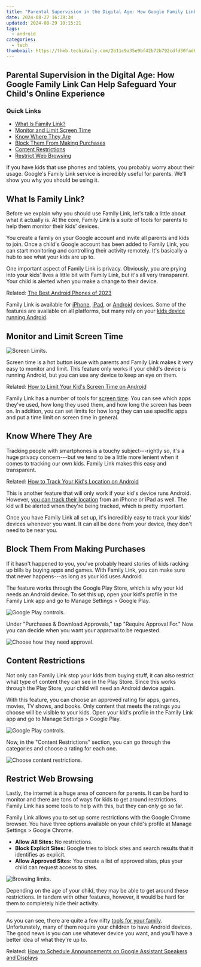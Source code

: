 ```yaml
---
title: "Parental Supervision in the Digital Age: How Google Family Link Can Help Safeguard Your Child's Online Experience"
date: 2024-08-27 16:39:34
updated: 2024-08-29 10:15:21
tags:
  - android
categories:
  - tech
thumbnail: https://thmb.techidaily.com/2b11c9a35e9bf42b72b792cdfd30fad6b2d3f68c7ff5c3220b9ec5f91e6995e4.jpg
---
```


## Parental Supervision in the Digital Age: How Google Family Link Can Help Safeguard Your Child's Online Experience

### Quick Links

* [What Is Family Link?](https://visual-screen-recording.techidaily.com/updated-snapshot-your-mobile-gamers-high-scores-on-samsungs-for-2024/)
* [Monitor and Limit Screen Time](https://printer-issues.techidaily.com/epsons-confounding-error-0x97-explained/)
* [Know Where They Are](https://android-transfer.techidaily.com/in-2024-how-i-transferred-messages-from-honor-magic-5-lite-to-iphone-12xs-max-in-seconds-drfone-by-drfone-transfer-from-android-transfer-from-android/)
* [Block Them From Making Purchases](https://visual-screen-recording.techidaily.com/2024-approved-troubleshooting-obs-frame-loss/)
* [Content Restrictions](https://vp-tips.techidaily.com/new-2024-approved-alives-low-residue-sound-technique/)
* [Restrict Web Browsing](https://extra-guidance.techidaily.com/updated-mastering-youtube-full-length-view-control/)

 If you have kids that use phones and tablets, you probably worry about their usage. Google's Family Link service is incredibly useful for parents. We'll show you why you should be using it.

##  What Is Family Link?

 Before we explain why you should use Family Link, let's talk a little about what it actually is. At the core, Family Link is a suite of tools for parents to help them monitor their kids' devices.

 You create a family on your Google account and invite all parents and kids to join. Once a child's Google account has been added to Family Link, you can start monitoring and controlling their activity remotely. It's basically a hub to see what your kids are up to.

 One important aspect of Family Link is privacy. Obviously, you are prying into your kids' lives a little bit with Family Link, but it's all very transparent. Your child is alerted when you make a change to their device.

Related: [The Best Android Phones of 2023](https://twitter-videos.techidaily.com/hot-takes-highlight-twitters-trending-topics-for-2024/) 

 Family Link is available for [iPhone](https://apps.apple.com/us/app/google-family-link-for-parents/id1150085200), [iPad](https://apps.apple.com/us/app/google-family-link-for-parents/id1150085200), or [Android](https://www.anrdoezrs.net/links/3607085/type/dlg/sid/UUhtgUeUpU208810/https://play.google.com/store/apps/details?id=com.google.android.apps.kids.familylink&hl=en%5FUS&gl=US) devices. Some of the features are available on all platforms, but many rely on your [kids device running Android](https://twitter-videos.techidaily.com/hot-takes-highlight-twitters-trending-topics-for-2024/).

##  Monitor and Limit Screen Time

![Screen Limits.](https://static1.howtogeekimages.com/wordpress/wp-content/uploads/2021/08/time-limits.png) 

 Screen time is a hot button issue with parents and Family Link makes it very easy to monitor and limit. This feature only works if your child's device is running Android, but you can use any device to keep an eye on them.

Related: [How to Limit Your Kid's Screen Time on Android](https://some-techniques.techidaily.com/free-graphic-hubs-best-websites-for-quality-vector-art-for-2024/) 

 Family Link has a number of tools for [screen time](https://some-techniques.techidaily.com/free-graphic-hubs-best-websites-for-quality-vector-art-for-2024/). You can see which apps they've used, how long they used them, and how long the screen has been on. In addition, you can set limits for how long they can use specific apps and put a time limit on screen time in general.

##  Know Where They Are

 Tracking people with smartphones is a touchy subject---rightly so, it's a huge privacy concern---but we tend to be a little more lenient when it comes to tracking our own kids. Family Link makes this easy and transparent.

Related: [How to Track Your Kid's Location on Android](https://youtube-video-recordings.techidaily.com/2024-approved-essential-knowledge-for-youtube-short-creators/) 

 This is another feature that will only work if your kid's device runs Android. However, [you can track their location](https://youtube-video-recordings.techidaily.com/2024-approved-essential-knowledge-for-youtube-short-creators/) from an iPhone or iPad as well. The kid will be alerted when they're being tracked, which is pretty important.

 Once you have Family Link all set up, it's incredibly easy to track your kids' devices whenever you want. It can all be done from your device, they don't need to be near you.

##  Block Them From Making Purchases

 If it hasn't happened to you, you've probably heard stories of kids racking up bills by buying apps and games. With Family Link, you can make sure that never happens---as long as your kid uses Android.

 The feature works through the Google Play Store, which is why your kid needs an Android device. To set this up, open your kid's profile in the Family Link app and go to Manage Settings > Google Play.

![Google Play controls.](https://static1.howtogeekimages.com/wordpress/wp-content/uploads/2021/08/2021-08-31_16-13-46.png) 

 Under "Purchases & Download Approvals," tap "Require Approval For." Now you can decide when you want your approval to be requested.

![Choose how they need approval.](https://static1.howtogeekimages.com/wordpress/wp-content/uploads/2021/08/2021-08-31_16-14-26.png) 

##  Content Restrictions

 Not only can Family Link stop your kids from buying stuff, it can also restrict what type of content they can see in the Play Store. Since this works through the Play Store, your child will need an Android device again.

 With this feature, you can choose an approved rating for apps, games, movies, TV shows, and books. Only content that meets the ratings you choose will be visible to your kids. Open your kid's profile in the Family Link app and go to Manage Settings > Google Play.

![Google Play controls.](https://static1.howtogeekimages.com/wordpress/wp-content/uploads/2021/08/2021-08-31_16-13-46.png) 

 Now, in the "Content Restrictions" section, you can go through the categories and choose a rating for each one.

![Choose content restrictions.](https://static1.howtogeekimages.com/wordpress/wp-content/uploads/2021/08/2021-08-31_16-20-49.png) 

##  Restrict Web Browsing

 Lastly, the internet is a huge area of concern for parents. It can be hard to monitor and there are tons of ways for kids to get around restrictions. Family Link has some tools to help with this, but they can only go so far.

 Family Link allows you to set up some restrictions with the Google Chrome browser. You have three options available on your child's profile at Manage Settings > Google Chrome.

* **Allow All Sites:** No restrictions.
* **Block Explicit Sites:** Google tries to block sites and search results that it identifies as explicit.
* **Allow Approved Sites:** You create a list of approved sites, plus your child can request access to sites.

![Browsing limits.](https://static1.howtogeekimages.com/wordpress/wp-content/uploads/2021/08/2021-08-31_16-27-19.png) 

 Depending on the age of your child, they may be able to get around these restrictions. In tandem with other features, however, it would be hard for them to completely hide their activity.

---

 As you can see, there are quite a few nifty [tools for your family](https://twitter-videos.techidaily.com/updated-2024-approved-reclaiming-acoustics-lost-in-social-media-videos/). Unfortunately, many of them require your children to have Android devices. The good news is you can use whatever device you want, and you'll have a better idea of what they're up to.

Related: [How to Schedule Announcements on Google Assistant Speakers and Displays](https://twitter-videos.techidaily.com/updated-2024-approved-reclaiming-acoustics-lost-in-social-media-videos/)

<ins class="adsbygoogle"
     style="display:block"
     data-ad-format="autorelaxed"
     data-ad-client="ca-pub-7571918770474297"
     data-ad-slot="1223367746"></ins>



<ins class="adsbygoogle"
     style="display:block"
     data-ad-client="ca-pub-7571918770474297"
     data-ad-slot="8358498916"
     data-ad-format="auto"
     data-full-width-responsive="true"></ins>
